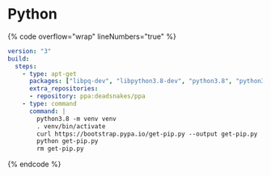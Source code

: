 # Python

{% code overflow="wrap" lineNumbers="true" %}
```yaml
version: "3"
build:
  steps:
    - type: apt-get
      packages: ["libpq-dev", "libpython3.8-dev", "python3.8", "python3.8-venv", "software-properties-common"]
      extra_repositories:
      - repository: ppa:deadsnakes/ppa
    - type: command
      command: |
        python3.8 -m venv venv
        . venv/bin/activate
        curl https://bootstrap.pypa.io/get-pip.py --output get-pip.py
        python get-pip.py
        rm get-pip.py
```
{% endcode %}
